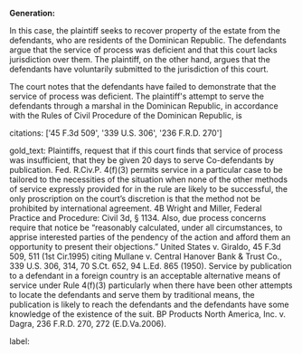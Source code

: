 **Generation:**

 <answer>
In this case, the plaintiff seeks to recover property of the estate from the defendants, who are residents of the Dominican Republic. The defendants argue that the service of process was deficient and that this court lacks jurisdiction over them. The plaintiff, on the other hand, argues that the defendants have voluntarily submitted to the jurisdiction of this court.

The court notes that the defendants have failed to demonstrate that the service of process was deficient. The plaintiff's attempt to serve the defendants through a marshal in the Dominican Republic, in accordance with the Rules of Civil Procedure of the Dominican Republic, is

citations: ['45 F.3d 509', '339 U.S. 306', '236 F.R.D. 270']

gold_text: Plaintiffs, request that if this court finds that service of process was insufficient, that they be given 20 days to serve Co-defendants by publication. Fed. R.Civ.P. 4(f)(3) permits service in a particular case to be tailored to the necessities of the situation when none of the other methods of service expressly provided for in the rule are likely to be successful, the only proscription on the court’s discretion is that the method not be prohibited by international agreement. 4B Wright and Miller, Federal Practice and Procedure: Civil 3d, § 1134. Also, due process concerns require that notice be “reasonably calculated, under all circumstances, to apprise interested parties of the pendency of the action and afford them an opportunity to present their objections.” United States v. Giraldo, 45 F.3d 509, 511 (1st Cir.1995) citing Mullane v. Central Hanover Bank & Trust Co., 339 U.S. 306, 314, 70 S.Ct. 652, 94 L.Ed. 865 (1950). Service by publication to a defendant in a foreign country is an acceptable alternative means of service under Rule 4(f)(3) particularly when there have been other attempts to locate the defendants and serve them by traditional means, the publication is likely to reach the defendants and the defendants have some knowledge of the existence of the suit. BP Products North America, Inc. v. Dagra, 236 F.R.D. 270, 272 (E.D.Va.2006).

label: 
